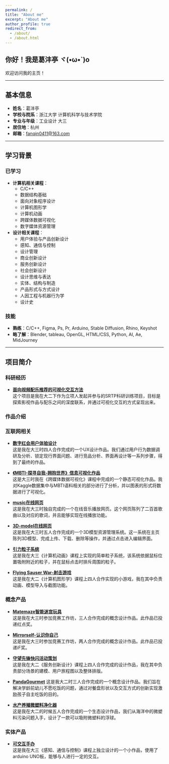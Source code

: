 ```yaml
---
permalink: /
title: "About me"
excerpt: "About me"
author_profile: true
redirect_from:
  - /about/
  - /about.html
---
```


## 你好！我是葛沣亭 ヾ(•ω•`)o

欢迎访问我的主页！

---

## 基本信息

- **姓名**：葛沣亭  
- **学校与院系**：浙江大学 计算机科学与技术学院  
- **专业与年级**：工业设计 大三  
- **居住地**：杭州  
- **邮箱**：fanqin0411@163.com 

---

## 学习背景

### 已学习

- **计算机相关课程**：
  - C/C++
  - 数据结构基础
  - 面向对象程序设计
  - 计算机图形学
  - 计算机动画
  - 跨媒体数据可视化
  - 数字媒体资源管理
- **设计相关课程**：
  - 用户体验与产品创新设计
  - 感知、通信与控制
  - 设计管理
  - 商业创新设计
  - 服务创新设计
  - 社会创新设计
  - 设计思维与表达
  - 实体、结构与制造
  - 产品形式与方式设计
  - 人因工程与机器行为学
  - 设计史

### 技能

- **熟练**：C/C++, Figma, Ps, Pr, Arduino, Stable Diffusion, Rhino, Keyshot  
- **略了解**：Blender, tableau, OpenGL, HTML/CSS, Python, AI, Ae, MidJourney 

---

## 项目简介

### 科研经历

- **[面向视频配乐推荐的可视化交互方法](./MRstudy.md)**  
  这个项目是我在大二下作为立项人发起并参与的SRTP科研训练项目，目标是探索影视作品与配乐之间的深度联系，并通过可视化交互的方式呈现出来。

### 作品介绍

### 互联网相关

- **[数字红会用户体验设计](./digitalcross.md)**  
  这是我在大三时四人合作完成的一个UX设计作品。我们通过用户行为数据调研及分析、锁定现行界面问题、进行竞品分析、界面再设计等一系列步骤，得到了最终的作品。

- **[《MBTI-探寻自我-拥抱世界》信息可视化作品](./seasonvegetable.md)**  
  这是大三时我在《跨媒体数据可视化》课程中完成的一个静态可视化作品。我对Kaggle数据集中与MBTI语料相关的部分进行了分析，并以图表的形式将数据进行了可视化。

- **[music在线网页](https://durian-lover.itch.io/treasure-going-home)**  
  这是我在大三时独自完成的一个在线音乐播放网页。这个网页陈列了二百首歌曲以及对应的歌词，并且能够实现在线播放功能。

- **[3D-model在线网页](https://durian-lover.itch.io/treasure-going-home)**  
  这是我在大三时五人合作完成的一个3D模型资源管理系统。这一系统在主页陈列3D模型、完成上传、下载、删除等操作，并通过点击进入编辑界面。

- **[引力粒子系统](./eyeball.md)**  
  这是我在大三《计算机动画》课程上实现的简单粒子系统，该系统依据鼠标位置吸附附近的粒子，并在鼠标点击时排斥周围的粒子。

- **[Flying Sauser War-射击游戏](./eyeball.md)**  
  这是我在大二《计算机图形学》课程上四人合作实现的小游戏，我在其中负责动画、模型导入与截图功能。

### 概念产品

- **[Matemaze智能迷宫玩具](./eyeball.md)**  
  这是我在大三时参加竞赛工作坊，三人合作完成的概念设计作品。此作品已投递红点奖。

- **[Mirrorself-认识你自己](./eyeball.md)**  
  这是我在大三时参加竞赛工作坊，两人合作完成的概念设计作品。此作品已投递iF奖。

- **[守望先锋快闪活动策划](./eyeball.md)**  
  这是我在大二《服务创新设计》课程上四人合作完成的设计作品，我在其中负责部分场景的建模、用户旅程图以及整体排版。
  
- **[PandaGourmet](./happymedbricks.md)**
  这是我大二时三人合作完成的一个概念设计作品。我们旨在解决学龄前幼儿不愿吃饭的问题，通过对餐盘形状以及交互方式的创新实现激励孩子自主吃饭的目的。

- **[水产养殖微塑料净化器](./watercleaner.md)**  
  这是我在大二的时候五人合作完成的一个生态设计作品，我们从海洋中的微塑料污染问题入手，设计了一款可以吸附微塑料的浮球。

### 实体产品

- **[可交互手办](./eyeball.md)**  
  这是我在大三《感知、通信与控制》课程上独立设计的一个小作品，使用了arduino UNO板，能够与人进行一定的交互。
